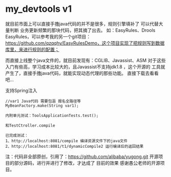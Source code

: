 # my_devtools v1

就目前市面上可以直接手撸java代码的并不是很多，规则引擎填补了 可以代替大量判断 业务更新频繁的那块代码，把其摘了出去。 如：EasyRules、Drools
EasyRules，可以参考我的另一个git项目：https://github.com/qzqqhy/EasyRulesDemo，这个项目实现了把规则写到数据库里，来进行规则的配置；

而直接上线整个java文件的，就目前发现有：CGLIB、Javassist、ASM 对于这些入门有些高，学习成本比较大的，且Javassist不支持jdk1.8 ，这个开源的 工具就产生了，直接手撸java代码，就能实现动态代理的那些功能。 直接下载去看看吧...

支持Spring注入 
````
//var1 Java代码 需要包涵 报名全路径等
MyBeanFactory.make(String var1);  

内附单元测试：ToolsApplicationTests.test();

和TestCtroller.compile

已完成测试：
1、http://localhost:8081/compile 编译资源文件下的java文件
2、http://localhost:8081/t1/dynamicCompile2 运行编译后的返回结果

````


注：代码非全部原创，引用了：https://github.com/alibaba/yugong.git 开源项目的部分源码，进行并进行了修改，才达成了 目前的效果
感谢愚公老师的开源项目。